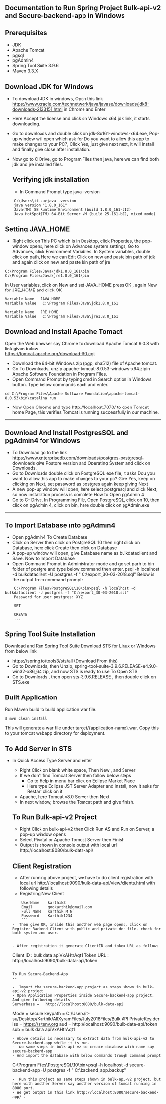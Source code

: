 Documentation to Run Spring Project Bulk-api-v2 and Secure-backend-app in Windows
-

Prerequisites
-
- JDK 
- Apache Tomcat
- pgsql
- pgAdmin4
- Spring Tool Suite 3.9.6
- Maven 3.3.X

Download JDK for Windows
-

-  To download JDK in windows, Open this link https://www.oracle.com/technetwork/java/javase/downloads/jdk8-downloads-2133151.html in Chrome and Enter
- Here Accept the license and click on Windows x64 jdk link, it starts downloading.

 
-  Go to downloads and double click on jdk-8u161-windows-x64.exe, Pop-up window will open which ask for Do you want to allow this app to make changes to your PC?, Click Yes, just give next next, it will install and finally give close after installation.
- Now go to C Drive, go to Program Files then java, here we can find both jdk and jre installed files.

	Verifying jdk installation
	-
	-  In Command Prompt type java -version
```
	C:\Users\it-su>java -version
	java version "1.8.0_161"
	Java(TM) SE Runtime Environment (build 1.8.0_161-b12)
	Java HotSpot(TM) 64-Bit Server VM (build 25.161-b12, mixed mode)
```
Setting JAVA_HOME
-

-  Right click on This PC which is in Desktop, click Properties, the pop-window opens, here click on Advances system settings, Go to Advances, click Environment Variables.
In System variables, double click on path, Here we can Edit
Click on new and paste bin path of jdk and again click on new and paste bin path of jre 
```
C:\Program Files\Java\jdk1.8.0_161\bin
C:\Program Files\Java\jre1.8.0_161\bin
```
In User variables, click on New and set JAVA_HOME press OK , again New for JRE_HOME and click OK
```
Variable Name	JAVA_HOME
Variable Value   C:\Program Files\Java\jdk1.8.0_161

Variable Name	JRE_HOME
Variable Value   C:\Program Files\Java\jre1.8.0_161
```

Download and Install Apache Tomact 
-
Open the Web browser say Chrome to download Apache Tomcat 9.0.8 with link given below	
https://tomcat.apache.org/download-90.cgi
- Download the 64-bit Windows zip (pgp, sha512) file of Apache tomcat.
- Go To Downloads, unzip apache-tomcat-8.0.53-windows-x64.zipin Apache Software Foundation in Program Files. 
- Open Command Prompt by typing cmd in Search option in Windows button. Type below commands each and enter.
```
cd C:\Program Files\Apache Software Foundation\apache-tomcat-8.0.53\bin\catalina run
```
-  Now Open Chrome and type http://localhost:7070/ to open Tomcat home Page, this verifies Tomcat is running successfully in our machine.
--------------------------------------------------------------------------------------------------------------------------------------

Download And Install PostgresSQL and pgAdmin4 for Windows
-

-  To Download go to the link https://www.enterprisedb.com/downloads/postgres-postgresql-downloads give Postgre version and Operating System and click on Downloads. 
- Go to Downloads double click on PostgreSQL exe file, it asks Dou you want to allow this app to make changes to your pc? Give Yes, keep on clicking on Next, set  password as postgres again keep giving Next
- A new pop-up window will open, here select postgresql and click Next, so now installation process is complete
How to Open pgAdmin 4  
-  Go to C- Drive, In Programming File, Open PostgreSQL, click on 10, then click on pgAdmin 4, click on bin, here double click on pgAdmin.exe

--------------------------------------------------------------------------------------------------------------------------------------

To Import Database into pgAdmin4
-

-  Open pgAdmin4
To Create Database
- Click on Server then click on PostgreSQL 10 then right click on Database, here click Create then click on Database  
- A pop-up window will open, give Database name as bulkdataclient and Save.
Now to Import Database
-  Open Command Prompt in Administrator mode and go set parh to bin folder of postgre and type below command then enter.
psql -h localhost -d bulkdataclient -U postgres -f " C:\export_30-03-2018.sql"
Below is the output from command prompt:

```
	C:\Program Files\PostgreSQL\10\bin>psql -h localhost -d bulkdataclient -U postgres -f "C:\export_30-03-2018.sql"
	Password for user postgres: XYZ
	
	SET
	
	CREATE
	...
```

Spring Tool Suite Installation
-

Download and Run Spring Tool Suite
Download STS for Linux or Windows from below link
- https://spring.io/tools3/sts/all (Download From this)
- Go to Downloads, then Unzip, spring-tool-suite-3.9.6.RELEASE-e4.9.0-win32-x86_64.zip, and now STS is ready to use
To Open STS
- Go to Downloads , then open sts-3.9.6.RELEASE , then double click on STS.exe

Built Application 
-
Run Maven build to build application war file. 
```
$ mvn clean install 
```
This will generate a war file under target/{application-name}.war. Copy this to your tomcat webapp directory for deployment.

To Add Server in STS
--

- In Quick Access Type Server and enter
	- Right Click on blank white space, Then New , and Server
	- If we don't find Tomcat Server then follow below steps
	  - Go to Help in menu bar click on Eclipse Market Place
	  - Here type Eclipse JST Server Adapter and install, now it asks for Restart click on it
	- Apache, here Tomcat v8.0 Server then Next
	- In next window, browse the Tomcat path and give finish.

	To Run Bulk-api-v2 Project
	--
	
	- Right Click on bulk-api-v2 then Click Run AS and Run on Server, a pop-up window opens
	- Select Pivotal or Apache Tomcat Server then Finish
	- Output is shown in console output with local url http://localhost:8080/bulk-data-api/ 

	Client Registration
	--

	-  After running above project, we have to do client registration with local url http://localhost:9090/bulk-data-api/view/clients.html  with following details
	- Registring New Client 
	```
		UserName 	karthik3
		Email    	gookarthik@gmail.com
		Full Name 	Karthik M N
		Password 	Karthik1234
		```
	-  Then give OK, inside this another web page opens, click on Register Backend Client with public and private der file, check for both system and user.


	- After registration it generate ClientID and token URL as follows
	```
	Client ID :     bulk data apiVxAHtrAqt1
	Token URL :  http://localhost:9090/bulk-data-api/token
	```

	To Run Secure-Backend-App
	--
	
	-  Import the secure-backend-app project as steps shown in bulk-api-v2 project
	- Open Application Properties inside Secure-backend-app project. And give following details
	Serverbase =   http://localhost:8080/bulk-data-api
	```
	Mode	       =    secure
	keypath        =    C:/Users/it-su/Desktop/Karthik/AllXyramFiles/July2018Files/Bulk API PrivateKey.der
	iss            =    https://sitenv.org
	aud            =    http://localhost:9090/bulk-data-api/token
	sub            =    bulk data apiVxAHtrAqt1
	```
	- Above details is necessary to extract data from bulk-api-v2 to Secure-backend-app while it is run.
	-  Do same steps in bulk-api-v2 to create database with name say secure-backend-app
	- And import the database with below commands trough command prompt
	```
	C:\Program Files\PostgreSQL\10\bin>psql -h localhost -d secure-backend-app -U postgres -f " C:\backend_app.backup"
	```
	-  Run this project as same steps shown in bulk-api-v2 project, but here with another Server say another version of tomcat running in 8080 port.
	- We get output in this link http://localhost:8080/secure-backend-app/ .

